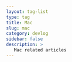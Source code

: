 ```yaml
---
layout: tag-list
type: tag
title: Mac
slug: mac
category: devlog
sidebar: false
description: >
   Mac related articles
---
```

